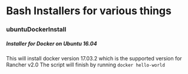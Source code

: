 # Bash Installers for various things

### ubuntuDockerInstall
##### Installer for Docker on Ubuntu 16.04
This will install docker version 17.03.2 which is the supported version for Rancher v2.0
The script will finish by running `docker hello-world`
